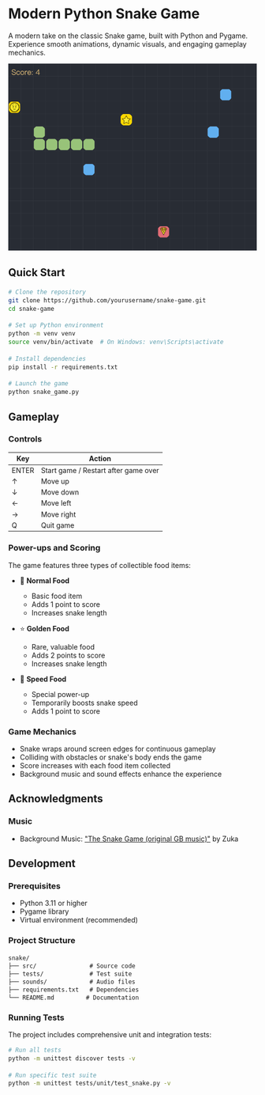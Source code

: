 # Modern Python Snake Game

A modern take on the classic Snake game, built with Python and Pygame. Experience smooth animations, dynamic visuals, and engaging gameplay mechanics.

![Snake Game Screenshot](docs/screenshot.png)

## Quick Start

```bash
# Clone the repository
git clone https://github.com/yourusername/snake-game.git
cd snake-game

# Set up Python environment
python -m venv venv
source venv/bin/activate  # On Windows: venv\Scripts\activate

# Install dependencies
pip install -r requirements.txt

# Launch the game
python snake_game.py
```

## Gameplay

### Controls
| Key | Action |
|-----|--------|
| ENTER | Start game / Restart after game over |
| ↑ | Move up |
| ↓ | Move down |
| ← | Move left |
| → | Move right |
| Q | Quit game |

### Power-ups and Scoring
The game features three types of collectible food items:

- 🍎 **Normal Food**
  - Basic food item
  - Adds 1 point to score
  - Increases snake length

- ⭐ **Golden Food**
  - Rare, valuable food
  - Adds 2 points to score
  - Increases snake length

- 🚀 **Speed Food**
  - Special power-up
  - Temporarily boosts snake speed
  - Adds 1 point to score

### Game Mechanics
- Snake wraps around screen edges for continuous gameplay
- Colliding with obstacles or snake's body ends the game
- Score increases with each food item collected
- Background music and sound effects enhance the experience

## Acknowledgments

### Music
- Background Music: ["The Snake Game (original GB music)"](https://youtu.be/FpDWpX9luCQ?si=zP7c-KROsUjh8SQ5) by Zuka

## Development

### Prerequisites
- Python 3.11 or higher
- Pygame library
- Virtual environment (recommended)

### Project Structure
```
snake/
├── src/               # Source code
├── tests/             # Test suite
├── sounds/            # Audio files
├── requirements.txt   # Dependencies
└── README.md         # Documentation
```

### Running Tests
The project includes comprehensive unit and integration tests:

```bash
# Run all tests
python -m unittest discover tests -v

# Run specific test suite
python -m unittest tests/unit/test_snake.py -v
```
